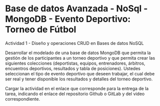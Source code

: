 # Base de datos Avanzada - NoSql - MongoDB - Evento Deportivo: Torneo de Fútbol

 Actividad 1 - Diseño y operaciones CRUD en Bases de datos NoSQL

 Desarrollar el modelado de una base de datos MongoDB que permita la gestión de los participantes a un torneo deportivo y que permita crear las siguientes colecciones (deportistas, equipos, entrenadores, árbitros, encuentros deportivos, resultados y tabla de posiciones). Ustedes seleccionan el tipo de evento deportivo que deseen trabajar, el cual debe ser real y tener disponible los resultados y detalles del torneo deportivo.

 Cargar la actividad en el enlace que corresponde para la entrega de la tarea, indicando el enlace del repositorio Github o GitLab y del video correspondiente.
